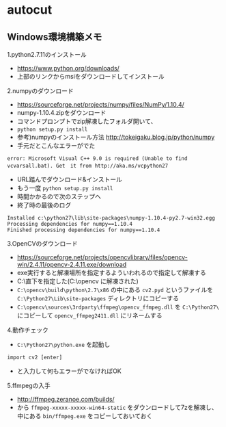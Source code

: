# autocut

## Windows環境構築メモ 
1.python2.7.11のインストール
- https://www.python.org/downloads/
- 上部のリンクからmsiをダウンロードしてインストール

2.numpyのダウンロード
- https://sourceforge.net/projects/numpy/files/NumPy/1.10.4/
- numpy-1.10.4.zipをダウンロード
- コマンドプロンプトでzip解凍したフォルダ開いて、
- `python setup.py install`
- 参考)numpyのインストール方法 http://tokeigaku.blog.jp/python/numpy
- 手元だとこんなエラーがでた
```
error: Microsoft Visual C++ 9.0 is required (Unable to find vcvarsall.bat). Get　it from http://aka.ms/vcpython27
```
- URL踏んでダウンロード&インストール
- もう一度 `python setup.py install`
- 時間かかるので次のステップへ
- 終了時の最後のログ
```
Installed c:\python27\lib\site-packages\numpy-1.10.4-py2.7-win32.egg
Processing dependencies for numpy==1.10.4
Finished processing dependencies for numpy==1.10.4
```

3.OpenCVのダウンロード
- https://sourceforge.net/projects/opencvlibrary/files/opencv-win/2.4.11/opencv-2.4.11.exe/download
- exe実行すると解凍場所を指定するよういわれるので指定して解凍する
- C:\直下を指定した(C:\opencv に解凍された)
- `C:\opencv\build\python\2.7\x86` の中にある `cv2.pyd` というファイルを `C:\Python27\Lib\site-packages` ディレクトリにコピーする
- `C:\opencv\sources\3rdparty\ffmpeg\opencv_ffmpeg.dll` を `C:\Python27\` にコピーして `opencv_ffmpeg2411.dll` にリネームする

4.動作チェック
- `C:\Python27\python.exe` を起動し
```
import cv2 [enter]
```
- と入力して何もエラーがでなければOK

5.ffmpegの入手
- http://ffmpeg.zeranoe.com/builds/
- から `ffmpeg-xxxxx-xxxxx-win64-static` をダウンロードして7zを解凍し、中にある `bin/ffmpeg.exe` をコピーしておいておく
